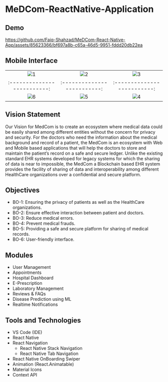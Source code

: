 # MeDCom-ReactNative-Application


## Demo
https://github.com/Faiq-Shahzad/MeDCom-React-Native-App/assets/85623366/bf697a8b-c65a-46d5-9951-fddd20db22ea

## Mobile Interface
| | | |
|:-------------------------:|:-------------------------:|:-------------------------:|
![1](https://github.com/Faiq-Shahzad/MeDCom-React-Native-App/assets/85623366/7d319d6b-77fd-4546-bc55-a8abcab066c3) | ![2](https://github.com/Faiq-Shahzad/MeDCom-React-Native-App/assets/85623366/b678683e-39f8-478d-abb6-f860de6c93ca) | ![3](https://github.com/Faiq-Shahzad/MeDCom-React-Native-App/assets/85623366/3c817888-8e55-4cf9-82bb-572484204c0f)
|:-------------------------:|:-------------------------:|:-------------------------:|
![6](https://github.com/Faiq-Shahzad/MeDCom-React-Native-App/assets/85623366/4516ae20-d29f-46f7-8e0c-b0f615f3e971) | ![5](https://github.com/Faiq-Shahzad/MeDCom-React-Native-App/assets/85623366/4e022eb3-2634-4838-b13d-f510f5572764) | ![4](https://github.com/Faiq-Shahzad/MeDCom-React-Native-App/assets/85623366/928b35fb-cc31-40fd-95b0-1a73a2d8bbf8)

## Vision Statement
Our Vision for MedCom is to create an ecosystem where medical data could be easily shared
among different entities without the concern for privacy and security. For the doctors who need
the information about the medical background and record of a patient, the MedCom is an
ecosystem with Web and Mobile based applications that will help the doctors to store and
maintain the patient’s record on a safe and secure ledger. Unlike the existing standard EHR
systems developed for legacy systems for which the sharing of data is near to impossible, the
MedCom a Blockchain based EHR system provides the facility of sharing of data and
interoperability among different HealthCare organizations over a confidential and secure
platform.

## Objectives
- BO-1: Ensuring the privacy of patients as well as the HealthCare organizations.
- BO-2: Ensure effective interaction between patient and doctors.
- BO-3: Reduce medical errors.
- BO-4: Prevent medical frauds.
- BO-5: Providing a safe and secure platform for sharing of medical records.
- BO-6: User-friendly interface.

## Modules
- User Management
- Appointments
- Hospital Dashboard
- E-Prescription
- Laboratory Management
- Reviews & FAQs
- Disease Prediction using ML
- Realtime Notifications


## Tools and Technologies

<ul>
  <li>VS Code (IDE)</li>
  <li>React Native</li>
  <li>React Navigation
    <ul>
      <li>React Native Stack Navigation</li>
      <li>React Native Tab Navigation</li>
    </ul>
  </li> 
  <li>React Native OnBoarding Swiper</li>
  <li>Animation (React.Animatable)</li>
  <li>Material Icons</li>
  <li>Context API</li>
</ul>


